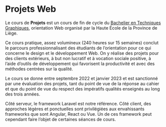 # Projets Web

Le cours de __Projets__ est un cours de fin de cycle du [Bachelier en Techniques Graphiques](https://www.hepl.be/fr/techniques-infographiques), orientation Web organisé par la Haute École de la Province de Liège.

Ce cours pratique, assez volumineux (240 heures sur 15 semaines) conclut le parcours professionnalisant des étudiants de l’orientation pour ce qui concerne le design et le développement Web. On y réalise des projets pour des clients extérieurs, à but non lucratif et à vocation sociale positive, à l’aide d’outils de développement qui favorisent la productivité et avec des méthodes centrées sur la qualité.

Le cours se donne entre septembre 2022 et janvier 2023 et est sanctionné par une évaluation des projets, tant du point de vue de la réponse au cahier et que du point de vue du respect des impératifs qualités enseignés au long des trois années. 

Côté serveur, le framework Laravel est notre référence. Côté client, des approches légères et ponctuelles sont privilégiées aux envahissants frameworks que sont Angular, React ou Vue. Un de ces framework peut cependant faire l’objet de certaines séances de cours.
